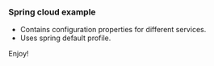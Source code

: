 ### Spring cloud example


- Contains configuration properties for different services.
- Uses spring default profile.

Enjoy!
